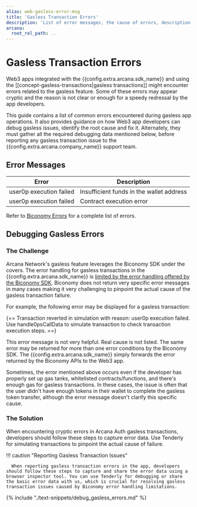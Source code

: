 ```yaml
---
alias: web-gasless-error-msg
title: 'Gasless Transaction Errors'
description: 'List of error messages, the cause of errors, description and how to handle them for gasless transactions in Web3 apps integrated with the Arcana Auth SDK.'
arcana:
  root_rel_path: ..
---
```


# Gasless Transaction Errors

Web3 apps integrated with the {{config.extra.arcana.sdk_name}} and using the [[concept-gasless-transactions|gasless transactions]] might encounter errors related to the gasless feature. Some of these errors may appear cryptic and the reason is not clear or enough for a speedy redressal by the app developers.

This guide contains a list of common errors encountered during gasless app operations. It also provides guidance on how Web3 app developers can debug gasless issues, identify the root cause and fix it. Alternately, they must gather all the required debugging data mentioned below, before reporting any gasless transaction issue to the {{config.extra.arcana.company_name}} support team.

## Error Messages

| Error | Description | 
| ---  | --- |
| user0p execution failed | Insufficient funds in the wallet address |
| user0p execution failed | Contract execution error |

Refer to [Biconomy Errors](https://docs.biconomy.io/docs/troubleshooting/commonerrors) for a complete list of errors.

## Debugging Gasless Errors

### The Challenge

Arcana Network's gasless feature leverages the Biconomy SDK under the covers. The error handling for gasless transactions in the {{config.extra.arcana.sdk_name}} is [limited by the error handling offered by the Biconomy SDK](https://docs.biconomy.io/docs/category/troubleshooting). Biconomy does not return very specific error messages in many cases making it very challenging to pinpoint the actual cause of the gasless transaction failure.

For example, the following error may be displayed for a gasless transaction:

{==
Transaction reverted in simulation with reason: user0p execution failed. Use handle0psCallData to simulate transaction to check transaction execution steps.
==}

This error message is not very helpful. Real cause is not listed. The same error may be returned for more than one error conditions by the Biconomy SDK. The {{config.extra.arcana.sdk_name}} simply forwards the error returned by the Biconomy APIs to the Web3 app. 

Sometimes, the error mentioned above occurs even if the developer has properly set up gas tanks, whitelisted contracts/functions, and there's enough gas for gasless transactions. In these cases, the issue is often that the user didn't have enough tokens in their wallet to complete the gasless token transfer, although the error message doesn't clarify this specific cause.

### The Solution

When encountering cryptic errors in Arcana Auth gasless transactions, developers should follow these steps to capture error data. Use Tenderly for simulating transactions to pinpoint the actual cause of failure.

!!! caution "Reporting Gasless Transaction Issues"

      When reporting gasless transaction errors in the app, developers should follow these steps to capture and share the error data using a browser inspector tool. You can use Tenderly for debugging or share the basic error data with us, which is crucial for resolving gasless transaction issues caused by Biconomy error handling limitations.

{% include "./text-snippets/debug_gasless_errors.md" %}